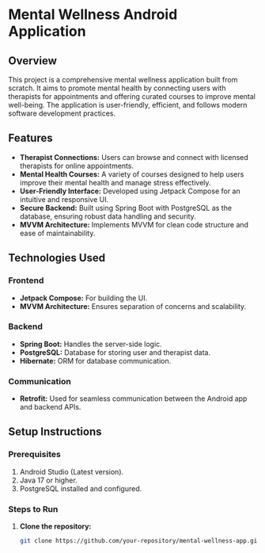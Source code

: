 # Mental Wellness Android Application

## Overview
This project is a comprehensive mental wellness application built from scratch. It aims to promote mental health by connecting users with therapists for appointments and offering curated courses to improve mental well-being. The application is user-friendly, efficient, and follows modern software development practices.

## Features
- **Therapist Connections:** Users can browse and connect with licensed therapists for online appointments.
- **Mental Health Courses:** A variety of courses designed to help users improve their mental health and manage stress effectively.
- **User-Friendly Interface:** Developed using Jetpack Compose for an intuitive and responsive UI.
- **Secure Backend:** Built using Spring Boot with PostgreSQL as the database, ensuring robust data handling and security.
- **MVVM Architecture:** Implements MVVM for clean code structure and ease of maintainability.

## Technologies Used

### Frontend
- **Jetpack Compose:** For building the UI.
- **MVVM Architecture:** Ensures separation of concerns and scalability.

### Backend
- **Spring Boot:** Handles the server-side logic.
- **PostgreSQL:** Database for storing user and therapist data.
- **Hibernate:** ORM for database communication.

### Communication
- **Retrofit:** Used for seamless communication between the Android app and backend APIs.

## Setup Instructions

### Prerequisites
1. Android Studio (Latest version).
2. Java 17 or higher.
3. PostgreSQL installed and configured.

### Steps to Run
1. **Clone the repository:**
   ```bash
   git clone https://github.com/your-repository/mental-wellness-app.git
